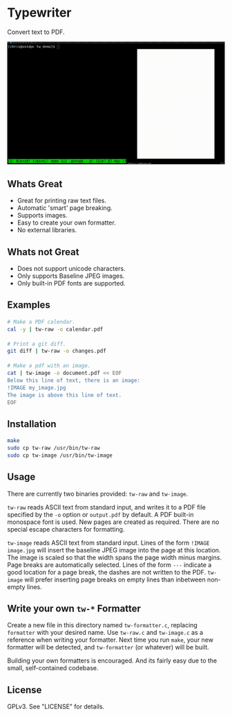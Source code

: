 # Typewriter

Convert text to PDF.

![Demo Video](tw_demo.gif)

## Whats Great

* Great for printing raw text files.
* Automatic 'smart' page breaking.
* Supports images.
* Easy to create your own formatter.
* No external libraries.

## Whats not Great

* Does not support unicode characters.
* Only supports Baseline JPEG images.
* Only built-in PDF fonts are supported.

## Examples

```bash
# Make a PDF calendar.
cal -y | tw-raw -o calendar.pdf

# Print a git diff.
git diff | tw-raw -o changes.pdf

# Make a pdf with an image.
cat | tw-image -o document.pdf << EOF
Below this line of text, there is an image:
!IMAGE my_image.jpg
The image is above this line of text.
EOF
```
## Installation

```bash
make
sudo cp tw-raw /usr/bin/tw-raw
sudo cp tw-image /usr/bin/tw-image
```

## Usage

There are currently two binaries provided: `tw-raw` and `tw-image`.

`tw-raw` reads ASCII text from standard input, and writes it to a PDF file
specified by the `-o` option or `output.pdf` by default. A PDF built-in
monospace font is used. New pages are created as required. There are no special
escape characters for formatting.

`tw-image` reads ASCII text from standard input. Lines of the form
`!IMAGE image.jpg` will insert the baseline JPEG image into the page at this
location. The image is scaled so that the width spans the page width minus
margins. Page breaks are automatically selected. Lines of the form `---`
indicate a good location for a page break, the dashes are not written to the
PDF. `tw-image` will prefer inserting page breaks on empty lines than inbetween
non-empty lines.

## Write your own `tw-*` Formatter

Create a new file in this directory named `tw-formatter.c`, replacing
`formatter` with your desired name. Use `tw-raw.c` and `tw-image.c` as a
reference when writing your formatter. Next time you run `make`, your new
formatter will be detected, and `tw-formatter` (or whatever) will be built.

Building your own formatters is encouraged. And its fairly easy due to the
small, self-contained codebase.

## License

GPLv3.
See "LICENSE" for details.
